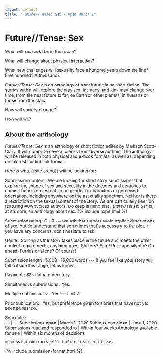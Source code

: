 ```yaml
---
layout: default
title: "Future//Tense: Sex - Open March 1"
---
```


# Future//Tense: Sex

What will sex look like in the future?

What will change about physical interaction?

What new challenges will sexuality face a hundred years down the line? Five hundred? A thousand?

*Future//Tense: Sex* is an anthology of transfuturistic science-fiction. The stories within will explore the way sex, intimacy, and kink may change over time, from the near future to far, on Earth or other planets, in humans or those from the stars.

How will society change?

How will we?

## About the anthology

*Future//Tense: Sex* is an anthology of short fiction edited by Madison Scott-Clary. It will comprise several pieces from diverse authors. The anthology will be released in both physical and e-book formats, as well as, depending on interest, audiobook format.

Here is what {{site.brand}} will be looking for:

Submission content
:   We are looking for short story submissions that explore the shape of sex and sexuality in the decades and centuries to come. There is no restriction on gender of characters or perceived orientation, including anywhere on the asexuality spectrum. Neither is there a restriction on the sexual content of the story. We are particularly keen on featuring #OwnVoices authors. Do keep in mind that *Future//Tense: Sex* is, at it's core, an anthology about sex.
    {% include nope.html %}

Submission rating
:   G--R --- we ask that authors avoid explicit descriptions of sex, but do understand that sometimes that's necessary to the plot. If you have any concerns, don't hesitate to ask!

Genre
:   So long as the story takes place in the future and meets the other content requirements, anything goes. Shifters? Sure! Post-apocalyptic? Go ahead! Furries or aliens? Of course!

Submission length
:   5,000--15,000 words --- if you feel like your story will fall outside this range, let us know!

Payment
:   $25 flat rate per story.

Simultaneous submissions
:   Yes.

Multiple submissions:
:   Yes --- limit 2.

Prior publication:
:   Yes, but preference given to stories that have not yet been published.

Schedule
:  
    ---|---
    Submissions **open** | March 1, 2020
    Submissions **close** | June 1, 2020
    Submissions read and responded to | Within four weeks
    Anthology available for sale | Within six months of decisions

    Submission contracts will include a sunset clause.

{% include submission-format.html %}
